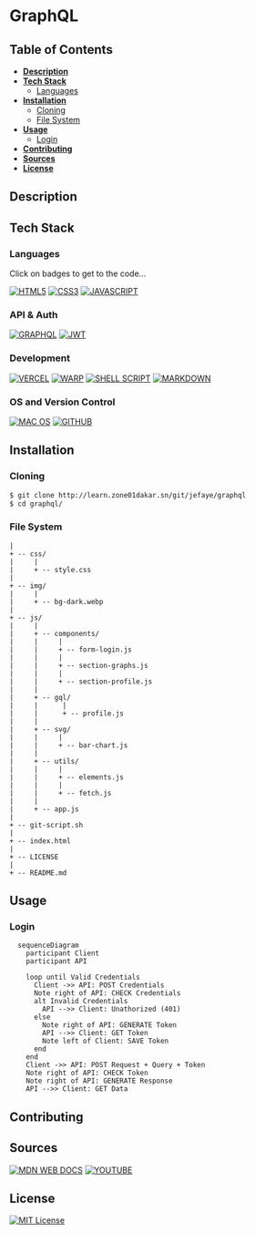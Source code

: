 # GraphQL

## Table of Contents

- [**Description**](#description)
- [**Tech Stack**](#tech-stack)
  - [Languages](#languages)
- [**Installation**](#installation)
  - [Cloning](#cloning)
  - [File System](#file-system)
- [**Usage**](#usage)
  - [Login](#login)
- [**Contributing**](#contributing)
- [**Sources**](#sources)
- [**License**](#license)

## Description

## Tech Stack

### Languages

Click on badges to get to the code...

[![HTML5](https://img.shields.io/badge/HTML5-E34F26?style=for-the-badge&logo=html5&logoColor=white)](index.html)
[![CSS3](https://img.shields.io/badge/CSS3-1572B6?style=for-the-badge&logo=css3&logoColor=white)](css/style.css)
[![JAVASCRIPT](https://img.shields.io/badge/JavaScript-323330?style=for-the-badge&logo=javascript&logoColor=F7DF1E)](js/app.js)

### API & Auth
[![GRAPHQL](https://img.shields.io/badge/GraphQl-E10098?style=for-the-badge&logo=graphql&logoColor=white)]()
[![JWT](https://img.shields.io/badge/JWT-000000?style=for-the-badge&logo=JSON%20web%20tokens&logoColor=white)]()

### Development
[![VERCEL](https://img.shields.io/badge/Vercel-000000?style=for-the-badge&logo=vercel&logoColor=white)]()
[![WARP](https://img.shields.io/badge/warp-01A4FF?style=for-the-badge&logo=warp&logoColor=white)]()
[![SHELL SCRIPT](https://img.shields.io/badge/Shell_Script-121011?style=for-the-badge&logo=gnu-bash&logoColor=white)]()
[![MARKDOWN](https://img.shields.io/badge/Markdown-000000?style=for-the-badge&logo=markdown&logoColor=white)]()

### OS and Version Control
[![MAC OS](https://img.shields.io/badge/mac%20os-000000?style=for-the-badge&logo=apple&logoColor=white)]()
[![GITHUB](https://img.shields.io/badge/GitHub-100000?style=for-the-badge&logo=github&logoColor=white)]()

## Installation

### Cloning

```bash
$ git clone http://learn.zone01dakar.sn/git/jefaye/graphql
$ cd graphql/
```

### File System

    |
    + -- css/
    |     |
    |     + -- style.css
    |
    + -- img/
    |     |
    |     + -- bg-dark.webp
    |
    + -- js/
    |     |
    |     + -- components/
    |     |     |
    |     |     + -- form-login.js
    |     |     |
    |     |     + -- section-graphs.js
    |     |     |
    |     |     + -- section-profile.js
    |     |
    |     + -- gql/
    |     |      |
    |     |      + -- profile.js
    |     |
    |     + -- svg/
    |     |     |
    |     |     + -- bar-chart.js
    |     |
    |     + -- utils/
    |     |     |
    |     |     + -- elements.js
    |     |     |
    |     |     + -- fetch.js
    |     |
    |     + -- app.js
    |
    + -- git-script.sh
    |
    + -- index.html
    |
    + -- LICENSE
    |
    + -- README.md

## Usage

### Login

```mermaid
  sequenceDiagram
    participant Client
    participant API

    loop until Valid Credentials
      Client ->> API: POST Credentials
      Note right of API: CHECK Credentials
      alt Invalid Credentials
        API -->> Client: Unathorized (401)
      else
        Note right of API: GENERATE Token
        API -->> Client: GET Token
        Note left of Client: SAVE Token
      end
    end
    Client ->> API: POST Request + Query + Token
    Note right of API: CHECK Token
    Note right of API: GENERATE Response
    API -->> Client: GET Data
```

## Contributing

## Sources

[![MDN WEB DOCS](https://img.shields.io/badge/MDN_Web_Docs-black?style=for-the-badge&logo=mdnwebdocs&logoColor=white)]()
[![YOUTUBE](https://img.shields.io/badge/YouTube-FF0000?style=for-the-badge&logo=youtube&logoColor=white)]()

## License

[![MIT License](https://img.shields.io/badge/License-MIT-green)](LICENSE)
